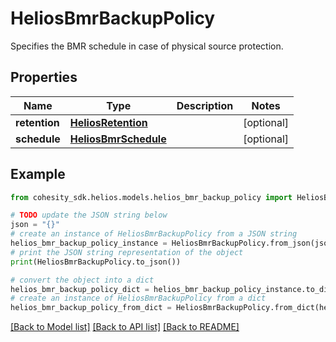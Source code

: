 # HeliosBmrBackupPolicy

Specifies the BMR schedule in case of physical source protection.

## Properties

Name | Type | Description | Notes
------------ | ------------- | ------------- | -------------
**retention** | [**HeliosRetention**](HeliosRetention.md) |  | [optional] 
**schedule** | [**HeliosBmrSchedule**](HeliosBmrSchedule.md) |  | [optional] 

## Example

```python
from cohesity_sdk.helios.models.helios_bmr_backup_policy import HeliosBmrBackupPolicy

# TODO update the JSON string below
json = "{}"
# create an instance of HeliosBmrBackupPolicy from a JSON string
helios_bmr_backup_policy_instance = HeliosBmrBackupPolicy.from_json(json)
# print the JSON string representation of the object
print(HeliosBmrBackupPolicy.to_json())

# convert the object into a dict
helios_bmr_backup_policy_dict = helios_bmr_backup_policy_instance.to_dict()
# create an instance of HeliosBmrBackupPolicy from a dict
helios_bmr_backup_policy_from_dict = HeliosBmrBackupPolicy.from_dict(helios_bmr_backup_policy_dict)
```
[[Back to Model list]](../README.md#documentation-for-models) [[Back to API list]](../README.md#documentation-for-api-endpoints) [[Back to README]](../README.md)


